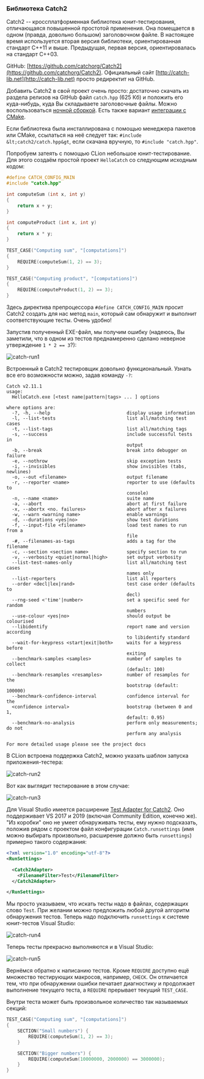 ### Библиотека Catch2

Catch2 -- кроссплатформенная библиотека юнит-тестирования, отличающаяся повышенной простотой применения. Она помещается в одном (правда, довольно большом) заголовочном файле. В настоящее время используется вторая версия библиотеки, ориентированная стандарт C++11 и выше. Предыдущая, первая версия, ориентировалась на стандарт C++03.

GitHub: [https://github.com/catchorg/Catch2](https://github.com/catchorg/Catch2). Официальный сайт [http://catch-lib.net](http://catch-lib.net) просто редиректит на GitHub.

Добавить Catch2 в свой проект очень просто: достаточно скачать из раздела релизов на GitHub файл `catch.hpp` (625 Кб) и положить его куда-нибудь, куда Вы складываете заголовочные файлы. Можно воспользоваться [ночной сборкой](https://raw.githubusercontent.com/catchorg/Catch2/master/single_include/catch2/catch.hpp). Есть также вариант [интеграции с CMake](https://github.com/catchorg/Catch2/blob/master/docs/cmake-integration.md#installing-catch2-from-git-repository).

Если библиотека была инсталлирована с помощью менеджера пакетов или CMake, ссылаться на неё следует так: `#include &lt;catch2/catch.hpp&gt`, если скачана вручную, то `#include "catch.hpp"`.

Попробуем затеять с помощью CLion небольшое юнит-тестирование. Для этого создаём простой проект `HelloCatch` со следующим исходным кодом:

```c++
#define CATCH_CONFIG_MAIN
#include "catch.hpp"

int computeSum (int x, int y)
{
    return x + y;
}

int computeProduct (int x, int y)
{
    return x * y;
}

TEST_CASE("Computing sum", "[computations]")
{
    REQUIRE(computeSum(1, 2) == 3);
}

TEST_CASE("Computing product", "[computations]")
{
    REQUIRE(computeProduct(1, 2) == 3);
}
```

Здесь директива препроцессора `#define CATCH_CONFIG_MAIN` просит Catch2 создать для нас метод <code>main</code>, который сам обнаружит и выполнит соответствующие тесты. Очень удобно!

Запустив полученный EXE-файл, мы получим ошибку (надеюсь, Вы заметили, что в одном из тестов преднамеренно сделано неверное утверждение `1 * 2 == 3`?):

![catch-run1](img/catch-run1.png)

Встроенный в Catch2 тестировщик довольно функциональный. Узнать все его возможности можно, задав команду `-?`:

```
Catch v2.11.1
usage:
  HelloCatch.exe [<test name|pattern|tags> ... ] options

where options are:
  -?, -h, --help                            display usage information
  -l, --list-tests                          list all/matching test cases
  -t, --list-tags                           list all/matching tags
  -s, --success                             include successful tests in
                                            output
  -b, --break                               break into debugger on failure
  -e, --nothrow                             skip exception tests
  -i, --invisibles                          show invisibles (tabs, newlines)
  -o, --out <filename>                      output filename
  -r, --reporter <name>                     reporter to use (defaults to
                                            console)
  -n, --name <name>                         suite name
  -a, --abort                               abort at first failure
  -x, --abortx <no. failures>               abort after x failures
  -w, --warn <warning name>                 enable warnings
  -d, --durations <yes|no>                  show test durations
  -f, --input-file <filename>               load test names to run from a
                                            file
  -#, --filenames-as-tags                   adds a tag for the filename
  -c, --section <section name>              specify section to run
  -v, --verbosity <quiet|normal|high>       set output verbosity
  --list-test-names-only                    list all/matching test cases
                                            names only
  --list-reporters                          list all reporters
  --order <decl|lex|rand>                   test case order (defaults to
                                            decl)
  --rng-seed <'time'|number>                set a specific seed for random
                                            numbers
  --use-colour <yes|no>                     should output be colourised
  --libidentify                             report name and version according
                                            to libidentify standard
  --wait-for-keypress <start|exit|both>     waits for a keypress before
                                            exiting
  --benchmark-samples <samples>             number of samples to collect
                                            (default: 100)
  --benchmark-resamples <resamples>         number of resamples for the
                                            bootstrap (default: 100000)
  --benchmark-confidence-interval           confidence interval for the
  <confidence interval>                     bootstrap (between 0 and 1,
                                            default: 0.95)
  --benchmark-no-analysis                   perform only measurements; do not
                                            perform any analysis

For more detailed usage please see the project docs
```

В CLion встроена поддержка Catch2, можно указать шаблон запуска приложения-тестера:

![catch-run2](img/catch-run2.png)

Вот как выглядит тестирование в этом случае:

![catch-run3](img/catch-run3.png)

Для Visual Studio имеется расширение [Test Adapter for Catch2](https://marketplace.visualstudio.com/items?itemName=JohnnyHendriks.ext01). Оно поддерживает VS 2017 и 2019 (включая Community Edition, конечно же). "Из коробки" оно не умеет обнаруживать тесты, ему нужно подсказать, положив рядом с проектом файл конфигурации `Catch.runsettings` (имя можно выбирать произвольно, расширение должно быть `runsettings`) примерно такого содержания:

```xml
<?xml version="1.0" encoding="utf-8"?>
<RunSettings>

  <Catch2Adapter>
    <FilenameFilter>Test</FilenameFilter>
  </Catch2Adapter>

</RunSettings>
```

Мы просто указываем, что искать тесты надо в файлах, содержащих слово `Test`. При желании можно предложить любой другой алгоритм обнаружения тестов. Теперь надо подключить `runsettings` к системе юнит-тестов Visual Studio:

![catch-run4](img/catch-run4.png)

Теперь тесты прекрасно выполняются и в Visual Studio:

![catch-run5](img/catch-run5.png)

Вернёмся обратно к написанию тестов. Кроме `REQUIRE` доступно ещё множество тестирующих макросов, например, `CHECK`. Он отличается тем, что при обнаружении ошибки печатает диагностику и продолжает выполнение текущего теста, а `REQUIRE` прерывает текущий `TEST_CASE`.

Внутри теста может быть произвольное количество так называемых секций:

```c++
TEST_CASE("Computing sum", "[computations]")
{
    SECTION("Small numbers") {
        REQUIRE(computeSum(1, 2) == 3);
    }

    SECTION("Bigger numbers") {
        REQUIRE(computeSum(10000000, 2000000) == 3000000);
    }
}
```
